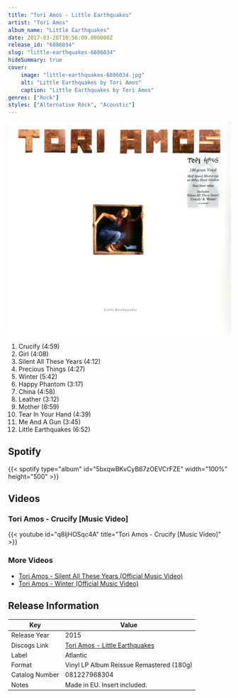 ```yaml
---
title: "Tori Amos - Little Earthquakes"
artist: "Tori Amos"
album_name: "Little Earthquakes"
date: 2017-03-26T10:56:09.000000Z
release_id: "6886034"
slug: "little-earthquakes-6886034"
hideSummary: true
cover:
    image: "little-earthquakes-6886034.jpg"
    alt: "Little Earthquakes by Tori Amos"
    caption: "Little Earthquakes by Tori Amos"
genres: ["Rock"]
styles: ["Alternative Rock", "Acoustic"]
---
```


![Little Earthquakes by Tori Amos](little-earthquakes-6886034.jpg)

<!-- section break -->

1. Crucify (4:59)
2. Girl (4:08)
3. Silent All These Years (4:12)
4. Precious Things (4:27)
5. Winter (5:42)
6. Happy Phantom (3:17)
7. China (4:58)
8. Leather (3:12)
9. Mother (6:59)
10. Tear In Your Hand (4:39)
11. Me And A Gun (3:45)
12. Little Earthquakes (6:52)

<!-- section break -->


## Spotify
{{< spotify type="album" id="5bxqwBKvCyB67zOEVCrFZE" width="100%" height="500" >}}



## Videos
### Tori Amos - Crucify [Music Video]
{{< youtube id="q8ljHOSqc4A" title="Tori Amos - Crucify [Music Video]" >}}<br>

### More Videos

- [Tori Amos - Silent All These Years (Official Music Video)](https://www.youtube.com/watch?v=HSYr0etDzRM)
- [Tori Amos - Winter (Official Music Video)](https://www.youtube.com/watch?v=_PDlGUdDF8Y)


## Release Information
|  Key           | Value                                                |
| ---------------| ---------------------------------------------------- |
| Release Year   | 2015                                   |
| Discogs Link   | [Tori Amos - Little Earthquakes](https://www.discogs.com/release/6886034-Tori-Amos-Little-Earthquakes) |
| Label          | Atlantic |
| Format         | Vinyl LP Album Reissue Remastered (180g) |
| Catalog Number | 081227968304 |
| Notes | Made in EU. Insert included.   |